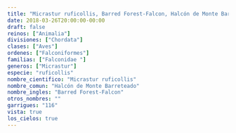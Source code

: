 ```yaml
---
title: "Micrastur ruficollis, Barred Forest-Falcon, Halcón de Monte Barreteado"
date: 2018-03-26T20:00:00-00:00
draft: false
reinos: ["Animalia"]
divisiones: ["Chordata"]
clases: ["Aves"]
ordenes: ["Falconiformes"]
familias: ["Falconidae "]
generos: ["Micrastur"]
especie: "ruficollis"
nombre_cientifico: "Micrastur ruficollis"
nombre_comun: "Halcón de Monte Barreteado"
nombre_ingles: "Barred Forest-Falcon"
otros_nombres: ""
garrigues: "116"
vista: true
los_cielos: true
---
```

